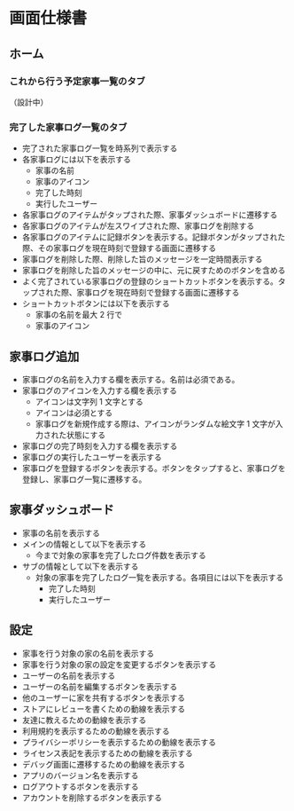 # 画面仕様書

## ホーム

### これから行う予定家事一覧のタブ

（設計中）

### 完了した家事ログ一覧のタブ

- 完了された家事ログ一覧を時系列で表示する
- 各家事ログには以下を表示する
  - 家事の名前
  - 家事のアイコン
  - 完了した時刻
  - 実行したユーザー
- 各家事ログのアイテムがタップされた際、家事ダッシュボードに遷移する
- 各家事ログのアイテムが左スワイプされた際、家事ログを削除する
- 各家事ログのアイテムに記録ボタンを表示する。記録ボタンがタップされた際、その家事ログを現在時刻で登録する画面に遷移する
- 家事ログを削除した際、削除した旨のメッセージを一定時間表示する
- 家事ログを削除した旨のメッセージの中に、元に戻すためのボタンを含める
- よく完了されている家事ログの登録のショートカットボタンを表示する。タップされた際、家事ログを現在時刻で登録する画面に遷移する
- ショートカットボタンには以下を表示する
  - 家事の名前を最大 2 行で
  - 家事のアイコン

## 家事ログ追加

- 家事ログの名前を入力する欄を表示する。名前は必須である。
- 家事ログのアイコンを入力する欄を表示する
  - アイコンは文字列 1 文字とする
  - アイコンは必須とする
  - 家事ログを新規作成する際は、アイコンがランダムな絵文字 1 文字が入力された状態にする
- 家事ログの完了時刻を入力する欄を表示する
- 家事ログの実行したユーザーを表示する
- 家事ログを登録するボタンを表示する。ボタンをタップすると、家事ログを登録し、家事ログ一覧に遷移する。

## 家事ダッシュボード

- 家事の名前を表示する
- メインの情報として以下を表示する
  - 今まで対象の家事を完了したログ件数を表示する
- サブの情報として以下を表示する
  - 対象の家事を完了したログ一覧を表示する。各項目には以下を表示する
    - 完了した時刻
    - 実行したユーザー

## 設定

- 家事を行う対象の家の名前を表示する
- 家事を行う対象の家の設定を変更するボタンを表示する
- ユーザーの名前を表示する
- ユーザーの名前を編集するボタンを表示する
- 他のユーザーに家を共有するボタンを表示する
- ストアにレビューを書くための動線を表示する
- 友達に教えるための動線を表示する
- 利用規約を表示するための動線を表示する
- プライバシーポリシーを表示するための動線を表示する
- ライセンス表記を表示するための動線を表示する
- デバッグ画面に遷移するための動線を表示する
- アプリのバージョン名を表示する
- ログアウトするボタンを表示する
- アカウントを削除するボタンを表示する
